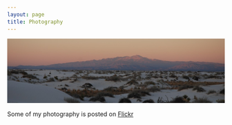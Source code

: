 ```yaml
---
layout: page
title: Photography
---
```


![New Mexico sunset](/assets/images/new_mexico.jpg)

Some of my photography is posted on [Flickr](https://www.flickr.com/photos/msdeutsch/albums)
